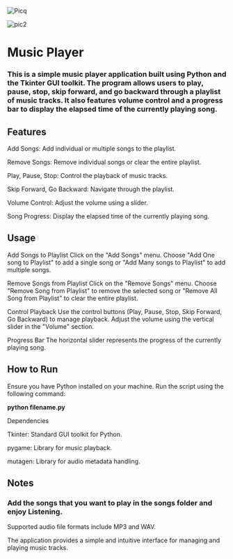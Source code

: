 
![Picq](https://github.com/BEAST-PRINCE/Python_Music_Player/assets/98230743/e4208d94-21fe-49eb-9e55-950ebb24b645)

![pic2](https://github.com/BEAST-PRINCE/Python_Music_Player/assets/98230743/04120af8-9c56-467e-9223-d222c885ec16)

# Music Player

### This is a simple music player application built using Python and the Tkinter GUI toolkit. The program allows users to play, pause, stop, skip forward, and go backward through a playlist of music tracks. It also features volume control and a progress bar to display the elapsed time of the currently playing song.

## Features

  Add Songs: Add individual or multiple songs to the playlist.
  
  Remove Songs: Remove individual songs or clear the entire playlist.
  
  Play, Pause, Stop: Control the playback of music tracks.
  
  Skip Forward, Go Backward: Navigate through the playlist.
  
  Volume Control: Adjust the volume using a slider.
  
  Song Progress: Display the elapsed time of the currently playing song.

## Usage

   Add Songs to Playlist
        Click on the "Add Songs" menu.
        Choose "Add One song to Playlist" to add a single song or "Add Many songs to Playlist" to add multiple songs.

   Remove Songs from Playlist
        Click on the "Remove Songs" menu.
        Choose "Remove Song from Playlist" to remove the selected song or "Remove All Song from Playlist" to clear the entire playlist.

   Control Playback
        Use the control buttons (Play, Pause, Stop, Skip Forward, Go Backward) to manage playback.
        Adjust the volume using the vertical slider in the "Volume" section.

   Progress Bar
        The horizontal slider represents the progress of the currently playing song.

## How to Run

Ensure you have Python installed on your machine. Run the script using the following command:

**python filename.py**


Dependencies

   Tkinter: Standard GUI toolkit for Python.
   
   pygame: Library for music playback.
   
   mutagen: Library for audio metadata handling.

## Notes

  ### Add the songs that you want to play in the songs folder and enjoy Listening.

  Supported audio file formats include MP3 and WAV.
  
  The application provides a simple and intuitive interface for managing and playing music tracks.
